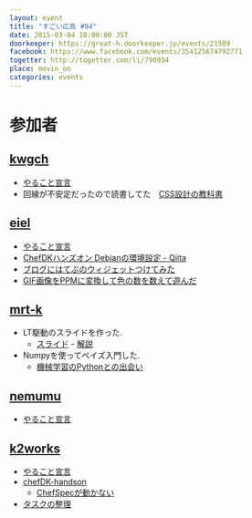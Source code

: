 ```yaml
---
layout: event
title: "すごい広島 #94"
date: 2015-03-04 18:00:00 JST
doorkeeper: https://great-h.doorkeeper.jp/events/21509
facebook: https://www.facebook.com/events/354125674792771
togetter: http://togetter.com/li/790934
place: movin_on
categories: events
---
```


# 参加者

## [kwgch](https://github.com/kwgch)

* [やること宣言](https://github.com/great-h/great-h.github.io/issues/1554)
* 回線が不安定だったので読書してた　[CSS設計の教科書](http://www.amazon.co.jp/dp/B00M0ESXUI)


## [eiel](https://github.com/eiel)

* [やること宣言](https://github.com/great-h/great-h.github.io/issues/1555)
* [ChefDKハンズオン Debianの環境設定 - Qiita](http://qiita.com/eielh/items/53025a09effec9bf5d62)
* [ブログにはてぶのウィジェットつけてみた](https://github.com/eiel/blog.eiel.info/commit/1160e252042b84495f9f8acbfb503d454c4a7743)
* [GIF画像をPPMに変換して色の数を数えて遊んだ](https://gist.github.com/eiel/ffe292eceb97c9290576)


## [mrt-k](https://github.com/mrt-k)

* LT駆動のスライドを作った.
    * [スライド](https://mrt-k.github.io/slides/ltdd/12/#/) - [解説](https://mrt-k.github.io/lt/2015/03/07/LT%E9%A7%86%E5%8B%95%E9%96%8B%E7%99%BA12%E3%81%A7Scapy%E3%81%AB%E3%81%A4%E3%81%84%E3%81%A6%E8%A9%B1%E3%81%97%E3%81%9F/)
* Numpyを使ってベイズ入門した.
    * [機械学習のPythonとの出会い](http://www.kamishima.net/mlmpyja/)


## [nemumu](https://github.com/nemumu)

* [やること宣言](https://github.com/great-h/great-h.github.io/issues/1557)

## [k2works](https://github.com/k2works)

* [やること宣言](https://github.com/great-h/great-h.github.io/issues/1559)
* [chefDK-handson](https://github.com/k2works/chefDK-handson)
  * [ChefSpecが動かない](https://github.com/k2works/chefDK-handson/issues)
* [タスクの整理](https://huboard.com/parkmap-h/parkmap#/)

